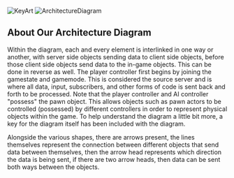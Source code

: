 ![KeyArt](https://user-images.githubusercontent.com/78187057/113372704-7cfe1a00-9326-11eb-8c67-cfe07fb4f2a0.JPG) ![ArchitectureDiagram](https://user-images.githubusercontent.com/78187057/113372316-9d79a480-9325-11eb-94da-b868a2de5189.JPG)

## About Our Architecture Diagram
Within the diagram, each and every element is interlinked in one way or another, with server side objects sending data to client side objects, before those client side objects send data to the in-game objects. This can be done in reverse as well. The player controller first begins by joining the gamestate and gamemode. This is considered the source server and is where all data, input, subscribers, and other forms of code is sent back and forth to be processed. Note that the player controller and AI controller "possess" the pawn object. This allows objects such as pawn actors to be controlled (possessed) by different controllers in order to represent physical objects within the game. To help understand the diagram a little bit more, a key for the diagram itself has been included with the diagram.

Alongside the various shapes, there are arrows present, the lines themselves represent the connection between different objects that send data between themselves, then the arrow head represents which direction the data is being sent, if there are two arrow heads, then data can be sent both ways between the objects.
